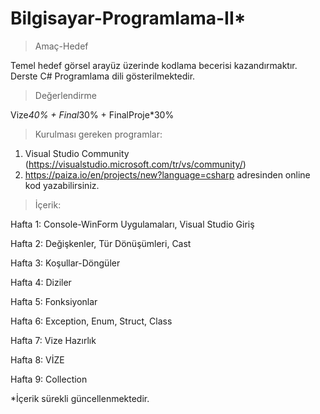 ﻿# Bilgisayar-Programlama-II*

>Amaç-Hedef

Temel hedef görsel arayüz üzerinde kodlama becerisi kazandırmaktır. Derste C# Programlama dili gösterilmektedir. 

>Değerlendirme

Vize*40% + Final*30% + FinalProje*30% 

>Kurulması gereken programlar: 
1. Visual Studio Community (https://visualstudio.microsoft.com/tr/vs/community/)
2. https://paiza.io/en/projects/new?language=csharp adresinden online kod yazabilirsiniz.

>İçerik:
>
Hafta 1: Console-WinForm Uygulamaları, Visual Studio Giriş

Hafta 2: Değişkenler, Tür Dönüşümleri, Cast

Hafta 3: Koşullar-Döngüler

Hafta 4: Diziler

Hafta 5: Fonksiyonlar

Hafta 6: Exception, Enum, Struct, Class

Hafta 7: Vize Hazırlık

Hafta 8: VİZE

Hafta 9: Collection 

*İçerik sürekli güncellenmektedir.
